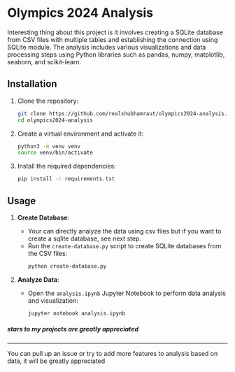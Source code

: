 # Olympics 2024 Analysis

Interesting thing about this project is it involves creating a SQLite database from CSV files with multiple tables and establishing the connection using SQLite module. The analysis includes various visualizations and data processing steps using Python libraries such as pandas, numpy, matplotlib, seaborn, and scikit-learn.

## Installation

1. Clone the repository:
    ```sh
    git clone https://github.com/realshubhamraut/olympics2024-analysis.git
    cd olympics2024-analysis
    ```

2. Create a virtual environment and activate it:
    ```sh
    python3 -m venv venv
    source venv/bin/activate
    ```

3. Install the required dependencies:
    ```sh
    pip install -r requirements.txt
    ```

## Usage

1. **Create Database**:
    - Your can directly analyze the data using csv files but if you want to create a sqlite database, see next step.
    - Run the `create-database.py` script to create SQLite databases from the CSV files:
        ```sh
        python create-database.py
        ```

2. **Analyze Data**:
    - Open the `analysis.ipynb` Jupyter Notebook to perform data analysis and visualization:
        ```sh
        jupyter notebook analysis.ipynb
        ```
##### stars to my projects are greatly appreciated

    
---


You can pull up an issue or try to add more features to analysis based on data, it will be greatly appreciated

